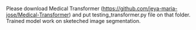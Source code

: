 
Please download Medical Transformer (https://github.com/jeya-maria-jose/Medical-Transformer) and put testing_transformer.py file on that folder. Trained model work on sketeched image segmentation. 
